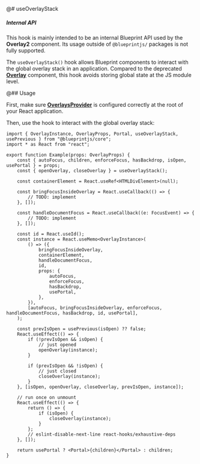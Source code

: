 @# useOverlayStack

<div class="@ns-callout @ns-intent-warning @ns-icon-warning-sign @ns-callout-has-body-content">
    <h5 class="@ns-heading">Internal API</h5>

This hook is mainly intended to be an internal Blueprint API used by the **Overlay2** component.
Its usage outside of `@blueprintjs/` packages is not fully supported.

</div>

The `useOverlayStack()` hook allows Blueprint components to interact with the global overlay stack
in an application. Compared to the deprecated [**Overlay**](#core/components/overlay) component,
this hook avoids storing global state at the JS module level.

@## Usage

First, make sure [**OverlaysProvider**](#core/context/overlays-provider) is configured correctly at
the root of your React application.

Then, use the hook to interact with the global overlay stack:

```tsx
import { OverlayInstance, OverlayProps, Portal, useOverlayStack, usePrevious } from "@blueprintjs/core";
import * as React from "react";

export function Example(props: OverlayProps) {
    const { autoFocus, children, enforceFocus, hasBackdrop, isOpen, usePortal } = props;
    const { openOverlay, closeOverlay } = useOverlayStack();

    const containerElement = React.useRef<HTMLDivElement>(null);

    const bringFocusInsideOverlay = React.useCallback(() => {
        // TODO: implement
    }, []);

    const handleDocumentFocus = React.useCallback((e: FocusEvent) => {
        // TODO: implement
    }, []);

    const id = React.useId();
    const instance = React.useMemo<OverlayInstance>(
        () => ({
            bringFocusInsideOverlay,
            containerElement,
            handleDocumentFocus,
            id,
            props: {
                autoFocus,
                enforceFocus,
                hasBackdrop,
                usePortal,
            },
        }),
        [autoFocus, bringFocusInsideOverlay, enforceFocus, handleDocumentFocus, hasBackdrop, id, usePortal],
    );

    const prevIsOpen = usePrevious(isOpen) ?? false;
    React.useEffect(() => {
        if (!prevIsOpen && isOpen) {
            // just opened
            openOverlay(instance);
        }

        if (prevIsOpen && !isOpen) {
            // just closed
            closeOverlay(instance);
        }
    }, [isOpen, openOverlay, closeOverlay, prevIsOpen, instance]);

    // run once on unmount
    React.useEffect(() => {
        return () => {
            if (isOpen) {
                closeOverlay(instance);
            }
        };
        // eslint-disable-next-line react-hooks/exhaustive-deps
    }, []);

    return usePortal ? <Portal>{children}</Portal> : children;
}
```
